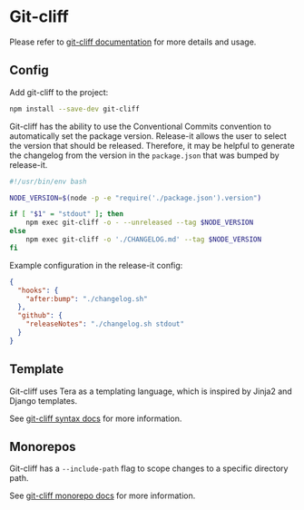 # Git-cliff

Please refer to [git-cliff documentation][1] for more details and usage.

## Config

Add git-cliff to the project:

```bash
npm install --save-dev git-cliff
```

Git-cliff has the ability to use the Conventional Commits convention
to automatically set the package version.
Release-it allows the user to select the version that should be released.
Therefore, it may be helpful to generate the changelog from the version in the
`package.json` that was bumped by release-it.

```sh
#!/usr/bin/env bash

NODE_VERSION=$(node -p -e "require('./package.json').version")

if [ "$1" = "stdout" ]; then
    npm exec git-cliff -o - --unreleased --tag $NODE_VERSION
else
    npm exec git-cliff -o './CHANGELOG.md' --tag $NODE_VERSION
fi
```

Example configuration in the release-it config:

```json
{
  "hooks": {
    "after:bump": "./changelog.sh"
  },
  "github": {
    "releaseNotes": "./changelog.sh stdout"
  }
}
```

## Template

Git-cliff uses Tera as a templating language, which is inspired by Jinja2 and
Django templates.

See [git-cliff syntax docs][2] for more information.

## Monorepos

Git-cliff has a `--include-path` flag to scope changes to a specific directory path.

See [git-cliff monorepo docs][3] for more information.

[1]: https://github.com/orhun/git-cliff
[2]: https://git-cliff.org/docs/templating/examples
[3]: https://git-cliff.org/docs/usage/monorepos
